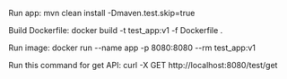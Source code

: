 Run app:
mvn clean install -Dmaven.test.skip=true

Build Dockerfile:
docker build -t test_app:v1 -f Dockerfile .

Run image:
docker run --name app -p 8080:8080 --rm test_app:v1

Run this command for get API:
curl -X GET http://localhost:8080/test/get
